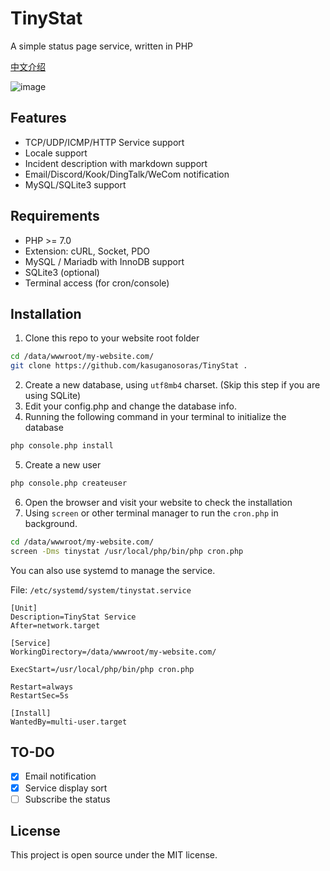 # TinyStat
A simple status page service, written in PHP

[中文介绍](README_zh.md)

![image](https://github.com/kasuganosoras/TinyStat/assets/34357771/1c5b2abb-6e84-47d1-a66c-298eaf45ac27)

## Features
* TCP/UDP/ICMP/HTTP Service support
* Locale support
* Incident description with markdown support
* Email/Discord/Kook/DingTalk/WeCom notification
* MySQL/SQLite3 support

## Requirements
* PHP >= 7.0
* Extension: cURL, Socket, PDO
* MySQL / Mariadb with InnoDB support
* SQLite3 (optional)
* Terminal access (for cron/console)

## Installation
1. Clone this repo to your website root folder
```bash
cd /data/wwwroot/my-website.com/
git clone https://github.com/kasuganosoras/TinyStat .
```
2. Create a new database, using `utf8mb4` charset. (Skip this step if you are using SQLite)
3. Edit your config.php and change the database info.
4. Running the following command in your terminal to initialize the database
```bash
php console.php install
```
5. Create a new user
```bash
php console.php createuser
```
6. Open the browser and visit your website to check the installation
7. Using `screen` or other terminal manager to run the `cron.php` in background.
```bash
cd /data/wwwroot/my-website.com/
screen -Dms tinystat /usr/local/php/bin/php cron.php
```
You can also use systemd to manage the service.

File: `/etc/systemd/system/tinystat.service`
```text
[Unit]
Description=TinyStat Service
After=network.target

[Service]
WorkingDirectory=/data/wwwroot/my-website.com/

ExecStart=/usr/local/php/bin/php cron.php

Restart=always
RestartSec=5s

[Install]
WantedBy=multi-user.target
```

## TO-DO
- [x] Email notification
- [x] Service display sort
- [ ] Subscribe the status

## License
This project is open source under the MIT license.
